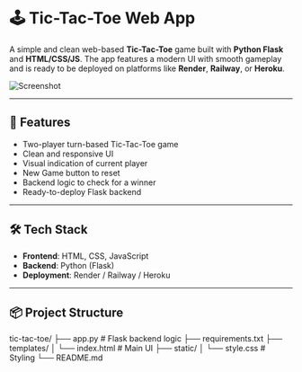# 🕹️ Tic-Tac-Toe Web App

A simple and clean web-based **Tic-Tac-Toe** game built with **Python Flask** and **HTML/CSS/JS**. The app features a modern UI with smooth gameplay and is ready to be deployed on platforms like **Render**, **Railway**, or **Heroku**.

![Screenshot](https://user-images.githubusercontent.com/your-screenshot-placeholder)

---

## 🎯 Features

- Two-player turn-based Tic-Tac-Toe game
- Clean and responsive UI
- Visual indication of current player
- New Game button to reset
- Backend logic to check for a winner
- Ready-to-deploy Flask backend

---

## 🛠️ Tech Stack

- **Frontend**: HTML, CSS, JavaScript
- **Backend**: Python (Flask)
- **Deployment**: Render / Railway / Heroku

---

## 📦 Project Structure

tic-tac-toe/
├── app.py # Flask backend logic
├── requirements.txt
├── templates/
│ └── index.html # Main UI
├── static/
│ └── style.css # Styling
└── README.md